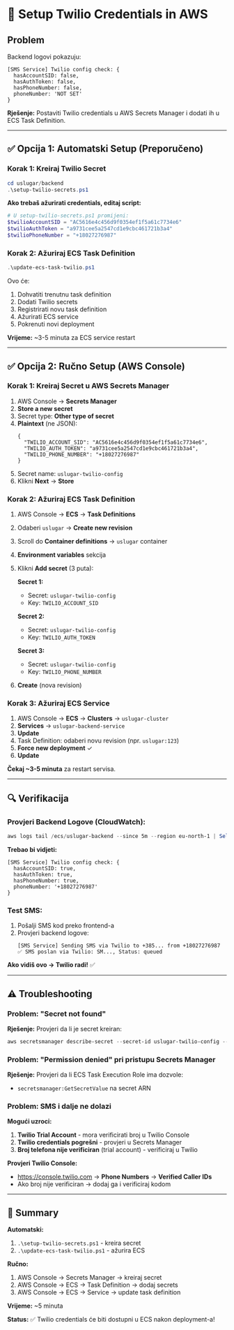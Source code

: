 # 🔧 Setup Twilio Credentials in AWS

## Problem

Backend logovi pokazuju:
```
[SMS Service] Twilio config check: {
  hasAccountSID: false,
  hasAuthToken: false,
  hasPhoneNumber: false,
  phoneNumber: 'NOT SET'
}
```

**Rješenje:** Postaviti Twilio credentials u AWS Secrets Manager i dodati ih u ECS Task Definition.

---

## ✅ Opcija 1: Automatski Setup (Preporučeno)

### Korak 1: Kreiraj Twilio Secret

```powershell
cd uslugar/backend
.\setup-twilio-secrets.ps1
```

**Ako trebaš ažurirati credentials, editaj script:**
```powershell
# U setup-twilio-secrets.ps1 promijeni:
$twilioAccountSID = "AC5616e4c456d9f0354ef1f5a61c7734e6"
$twilioAuthToken = "a9731cee5a2547cd1e9cbc461721b3a4"
$twilioPhoneNumber = "+18027276987"
```

### Korak 2: Ažuriraj ECS Task Definition

```powershell
.\update-ecs-task-twilio.ps1
```

Ovo će:
1. Dohvatiti trenutnu task definition
2. Dodati Twilio secrets
3. Registrirati novu task definition
4. Ažurirati ECS service
5. Pokrenuti novi deployment

**Vrijeme:** ~3-5 minuta za ECS service restart

---

## ✅ Opcija 2: Ručno Setup (AWS Console)

### Korak 1: Kreiraj Secret u AWS Secrets Manager

1. AWS Console → **Secrets Manager**
2. **Store a new secret**
3. Secret type: **Other type of secret**
4. **Plaintext** (ne JSON):
   ```
   {
     "TWILIO_ACCOUNT_SID": "AC5616e4c456d9f0354ef1f5a61c7734e6",
     "TWILIO_AUTH_TOKEN": "a9731cee5a2547cd1e9cbc461721b3a4",
     "TWILIO_PHONE_NUMBER": "+18027276987"
   }
   ```
5. Secret name: `uslugar-twilio-config`
6. Klikni **Next** → **Store**

### Korak 2: Ažuriraj ECS Task Definition

1. AWS Console → **ECS** → **Task Definitions**
2. Odaberi `uslugar` → **Create new revision**
3. Scroll do **Container definitions** → `uslugar` container
4. **Environment variables** sekcija
5. Klikni **Add secret** (3 puta):

   **Secret 1:**
   - Secret: `uslugar-twilio-config`
   - Key: `TWILIO_ACCOUNT_SID`
   
   **Secret 2:**
   - Secret: `uslugar-twilio-config`
   - Key: `TWILIO_AUTH_TOKEN`
   
   **Secret 3:**
   - Secret: `uslugar-twilio-config`
   - Key: `TWILIO_PHONE_NUMBER`

6. **Create** (nova revision)

### Korak 3: Ažuriraj ECS Service

1. AWS Console → **ECS** → **Clusters** → `uslugar-cluster`
2. **Services** → `uslugar-backend-service`
3. **Update**
4. Task Definition: odaberi novu revision (npr. `uslugar:123`)
5. **Force new deployment** ✓
6. **Update**

**Čekaj ~3-5 minuta** za restart servisa.

---

## 🔍 Verifikacija

### Provjeri Backend Logove (CloudWatch):

```powershell
aws logs tail /ecs/uslugar-backend --since 5m --region eu-north-1 | Select-String "Twilio config"
```

**Trebao bi vidjeti:**
```
[SMS Service] Twilio config check: {
  hasAccountSID: true,
  hasAuthToken: true,
  hasPhoneNumber: true,
  phoneNumber: '+18027276987'
}
```

### Test SMS:

1. Pošalji SMS kod preko frontend-a
2. Provjeri backend logove:
   ```
   [SMS Service] Sending SMS via Twilio to +385... from +18027276987
   ✅ SMS poslan via Twilio: SM..., Status: queued
   ```

**Ako vidiš ovo → Twilio radi!** ✅

---

## ⚠️ Troubleshooting

### Problem: "Secret not found"

**Rješenje:** Provjeri da li je secret kreiran:
```powershell
aws secretsmanager describe-secret --secret-id uslugar-twilio-config --region eu-north-1
```

### Problem: "Permission denied" pri pristupu Secrets Manager

**Rješenje:** Provjeri da li ECS Task Execution Role ima dozvole:
- `secretsmanager:GetSecretValue` na secret ARN

### Problem: SMS i dalje ne dolazi

**Mogući uzroci:**
1. **Twilio Trial Account** - mora verificirati broj u Twilio Console
2. **Twilio credentials pogrešni** - provjeri u Secrets Manager
3. **Broj telefona nije verificiran** (trial account) - verificiraj u Twilio

**Provjeri Twilio Console:**
- https://console.twilio.com → **Phone Numbers** → **Verified Caller IDs**
- Ako broj nije verificiran → dodaj ga i verificiraj kodom

---

## 📝 Summary

**Automatski:**
1. `.\setup-twilio-secrets.ps1` - kreira secret
2. `.\update-ecs-task-twilio.ps1` - ažurira ECS

**Ručno:**
1. AWS Console → Secrets Manager → kreiraj secret
2. AWS Console → ECS → Task Definition → dodaj secrets
3. AWS Console → ECS → Service → update task definition

**Vrijeme:** ~5 minuta

**Status:** ✅ Twilio credentials će biti dostupni u ECS nakon deployment-a!

